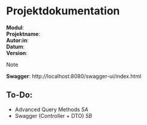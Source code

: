 # Projektdokumentation
**Modul**:  
**Projektname**:  
**Autor:in**:  
**Datum**:  
**Version**:  


>[!NOTE]
>**Swagger**: http://localhost:8080/swagger-ui/index.html

## To-Do:  
- Advanced Query Methods *5A*
- Swagger (Controller + DTO) *5B*
